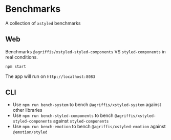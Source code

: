 # Benchmarks

A collection of `xstyled` benchmarks

## Web

Benchmarks `@agriffis/xstyled-styled-components` VS `styled-components` in real conditions.

```bash
npm start
```

The app will run on `http://localhost:8083`

## CLI

- Use `npm run bench-system` to bench `@agriffis/xstyled-system` against other libraries
- Use `npm run bench-styled-components` to bench `@agriffis/xstyled-styled-components` against `styled-components`
- Use `npm run bench-emotion` to bench `@agriffis/xstyled-emotion` against `@emotion/styled`
